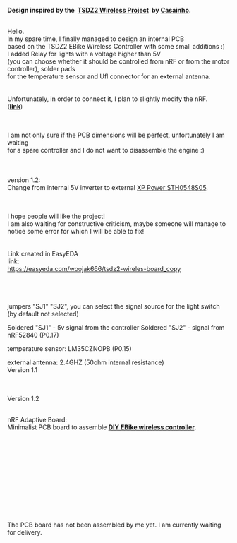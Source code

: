 

<b>Design inspired by the 
<span class="colour" style="color: rgb(34, 34, 34);"> </span>**[TSDZ2 Wireless Project](https://opensourceebike.github.io/)**
 <span class="colour" style="color: rgb(34, 34, 34);">by </span>**[Casainho](https://endless-sphere.com/forums/memberlist.php?mode=viewprofile&u=18879).**</b>
<br>
<br>

Hello.<br>
In my spare time, I finally managed to design an internal PCB <br>
based on the TSDZ2 EBike Wireless Controller with some small additions  :) <br>
I added Relay for lights with a voltage higher than 5V <br>
(you can choose whether it should be controlled from nRF or from the motor controller), solder pads <br>
for the temperature sensor and Ufl connector for an external antenna.<br>
<br>
<br>
Unfortunately, in order to connect it, I plan to slightly modify the nRF.<br>
(**[link](https://devzone.nordicsemi.com/f/nordic-q-a/58983/nrf52840-dongle-matching-network-for-ext-antenna)**)<br><br>

<br>
I am not only sure if the PCB dimensions will be perfect, unfortunately I am waiting <br>
for a spare controller and I do not want to disassemble the engine :)<br><br>
<br>
<br>
version 1.2:<br>
Change from internal 5V inverter to external <a href="https://export.rsdelivers.com/product/xp-power/sth0548s05/xp-power-surface-mount-dc-dc-switching-regulator/1883365" target="_blank">XP Power STH0548S05</a>.
<br>
<br>

<br>

I hope people will like the project!<br>
I am also waiting for constructive criticism, maybe someone will manage to notice some error for which I will be able to fix!<br><br>
<br>
Link created in EasyEDA<br>
link:<br>
https://easyeda.com/woojak666/tsdz2-wireles-board_copy<br><br>
<br>
<br>
<br>
jumpers "SJ1" "SJ2", you can select the signal
source for the light switch (by default not selected)

Soldered "SJ1" - 5v signal from the controller
Soldered "SJ2" - signal from nRF52840 (P0.17)

temperature sensor: LM35CZNOPB (P0.15)

external antenna:
2.4GHZ (50ohm internal resistance)
<br>
Version 1.1
<img src="Front.png" border="0" alt="" />

<img src="Back.png" border="0" alt="" />

<img src="3D%20Front.png" border="0" alt="" />

<img src="3D%20Back.png" border="0" alt="" />

<br>
<br>
Version 1.2
<img src="Front.png" border="0" alt="" />

<img src="Back.png" border="0" alt="" />

<img src="3D%20Front.png" border="0" alt="" />

<img src="3D%20Back.png" border="0" alt="" />
<br>
<br>

nRF Adaptive Board:<br>
Minimalist PCB board to assemble **[DIY EBike wireless controller](https://opensourceebike.github.io/ebike_wireless_controller.html).**<br>
<br>
<br>
<img src="Front%20nRF.png" border="0" alt="" />
<br>
<br>
<br>
<br>
<img src="nRF%20Back.png" border="0" alt="" />
<br>
<br>
<br>
<br>
<img src="nRF%203D%20front.png" border="0" alt="" />
<br>
<br>
<br>
<br>
<img src="nRF%203D%20back.png" border="0" alt="" />
<br>
<br>
The PCB board has not been assembled by me yet.
I am currently waiting for delivery.




